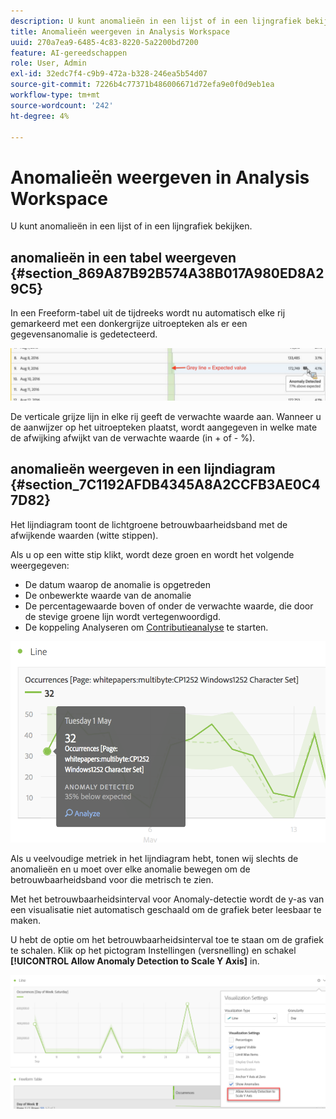 ```yaml
---
description: U kunt anomalieën in een lijst of in een lijngrafiek bekijken.
title: Anomalieën weergeven in Analysis Workspace
uuid: 270a7ea9-6485-4c83-8220-5a2200bd7200
feature: AI-gereedschappen
role: User, Admin
exl-id: 32edc7f4-c9b9-472a-b328-246ea5b54d07
source-git-commit: 7226b4c77371b486006671d72efa9e0f0d9eb1ea
workflow-type: tm+mt
source-wordcount: '242'
ht-degree: 4%

---
```


# Anomalieën weergeven in Analysis Workspace

U kunt anomalieën in een lijst of in een lijngrafiek bekijken.

## anomalieën in een tabel weergeven {#section_869A87B92B574A38B017A980ED8A29C5}

In een Freeform-tabel uit de tijdreeks wordt nu automatisch elke rij gemarkeerd met een donkergrijze uitroepteken als er een gegevensanomalie is gedetecteerd.

![](assets/anomaly_detected.png)

De verticale grijze lijn in elke rij geeft de verwachte waarde aan. Wanneer u de aanwijzer op het uitroepteken plaatst, wordt aangegeven in welke mate de afwijking afwijkt van de verwachte waarde (in + of - %).

## anomalieën weergeven in een lijndiagram {#section_7C1192AFDB4345A8A2CCFB3AE0C47D82}

Het lijndiagram toont de lichtgroene betrouwbaarheidsband met de afwijkende waarden (witte stippen).

Als u op een witte stip klikt, wordt deze groen en wordt het volgende weergegeven:

* De datum waarop de anomalie is opgetreden
* De onbewerkte waarde van de anomalie
* De percentagewaarde boven of onder de verwachte waarde, die door de stevige groene lijn wordt vertegenwoordigd.
* De koppeling Analyseren om [Contributieanalyse](/help/analyze/analysis-workspace/virtual-analyst/contribution-analysis/ca-tokens.md) te starten.

![](assets/anomaly_linechart.png)

Als u veelvoudige metriek in het lijndiagram hebt, tonen wij slechts de anomalieën en u moet over elke anomalie bewegen om de betrouwbaarheidsband voor die metrisch te zien.

Met het betrouwbaarheidsinterval voor Anomaly-detectie wordt de y-as van een visualisatie niet automatisch geschaald om de grafiek beter leesbaar te maken.

U hebt de optie om het betrouwbaarheidsinterval toe te staan om de grafiek te schalen. Klik op het pictogram Instellingen (versnelling) en schakel **[!UICONTROL Allow Anomaly Detection to Scale Y Axis]** in.

![](assets/scale-y-axis.png)

